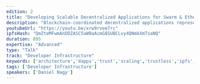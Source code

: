 ```yaml
---
edition: 2
title: "Developing Scalable Decentralized Applications for Swarm & Ethereum"
description: "Blockchain-coordinated decentralized applications represent a radical departure from the client-server model on which most of the currently popular web applications are based. On one hand, such đapps’ approach to scalability is more natural as the computing power and bandwidth available for applications grows in proportion to their user base, while on the other hand the lack of a centralized trusted infrastructure under the control of a single — typically corporate — entity raises unique challenges in trust, reliability and coordination. In my presentation, I will introduce some of the principles and practices of architecting and developing such applications, highlighting both the challenges and the unique opportunities for transcending the limitations of the client-server model. In addition to developing the underlying infrastructure, the Swarm team also develops some example applications that, while useful themselves for end users, are also meant as a template and a starting point for independent developers. Using these examples as illustrations, the presentation will introduce prospective developers to techniques and approaches of both replicating Web 2.0 patterns in a decentralized fashion and going beyond their limitations, taking full advantage of content-addressed storage and blockchain-arbitrated interactions. In particular, the basic building blocks of decentralized, community-moderated knowledge bases (such as maps or encyclopediae), social networks and other forms of information aggregation are going to be presented."
youtubeUrl: "https://youtu.be/xrw9rvee7rc"
ipfsHash: "QmZteMFwmAnDDZASC5uW9aAcmG8SUBCLvy4QNmkXmTsaNQ"
duration: 895
expertise: "Advanced"
type: "Talk"
track: "Developer Infrastructure"
keywords: ['architecture','dapps','trust','scaling','trustless','ipfs','whisper','api','legal','finance','hypertext','multimedia','identity']
tags: ['Developer Infrastructure']
speakers: ['Daniel Nagy']
---
```


